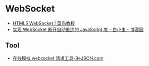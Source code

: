 # WebSocket

- [HTML5 WebSocket | 菜鸟教程](https://www.runoob.com/html/html5-websocket.html)
- [实现 WebSocket 断开自动重连的 JavaScript 库 - 白小虫 - 博客园](https://www.cnblogs.com/baixc/p/4816783.html)

## Tool

- [在线模拟 websocket 请求工具-BeJSON.com](http://www.bejson.com/httputil/websocket/)

